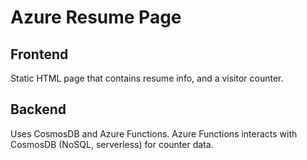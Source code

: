 # Azure Resume Page

## Frontend

Static HTML page that contains resume info, and a visitor counter. 

## Backend

Uses CosmosDB and Azure Functions. Azure Functions interacts with CosmosDB (NoSQL, serverless) for counter data. 
